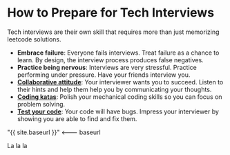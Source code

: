 # How to Prepare for Tech Interviews

Tech interviews are their own skill that requires more than just memorizing leetcode solutions.

* **Embrace failure**: Everyone fails interviews. Treat failure as a chance to learn. By design, the interview process produces false negatives.
* **Practice being nervous**: Interviews are very stressful. Practice performing under pressure. Have your friends interview you. 
* **[Collaborative attitude](collaboration)**: Your interviewer wants you to succeed. Listen to their hints and help them help you by communicating your thoughts.
* **[Coding katas](coding-katas)**: Polish your mechanical coding skills so you can focus on problem solving.
* **[Test your code](testing)**: Your code will have bugs. Impress your interviewer by showing you are able to find and fix them.

"{{ site.baseurl }}" <--- baseurl

La la la
